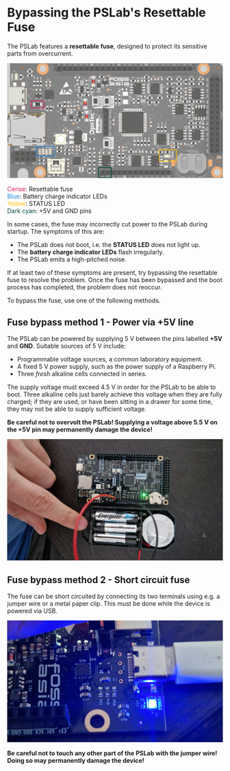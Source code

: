 # Bypassing the PSLab's Resettable Fuse

The PSLab features a __resettable fuse__, designed to protect its sensitive parts from overcurrent.

![PSLab drawing with relevant parts highlighted](pslab_drawing.png 'Figure 1')

<span style="color:#D81B60">Cerise</span>: Resettable fuse\
<span style="color:#1E88E5">Blue</span>: Battery charge indicator LEDs\
<span style="color:#FFC107">Yellow</span>: STATUS LED\
<span style="color:#004D40">Dark cyan</span>: +5V and GND pins

In some cases, the fuse may incorrectly cut power to the PSLab during startup. The symptoms of this are:

- The PSLab does not boot, i.e. the __STATUS LED__ does not light up.
- The __battery charge indicator LEDs__ flash irregularly.
- The PSLab emits a high-pitched noise.

If at least two of these symptoms are present, try bypassing the resettable fuse to resolve the problem. Once the fuse has been bypassed and the boot process has completed, the problem does not reoccur.

To bypass the fuse, use one of the following methods.

## Fuse bypass method 1 - Power via +5V line

The PSLab can be powered by supplying 5 V between the pins labelled __+5V__ and __GND__. Suitable sources of 5 V include:

- Programmable voltage sources, a common laboratory equipment.
- A fixed 5 V power supply, such as the power supply of a Raspberry Pi.
- Three _fresh_ alkaline cells connected in series.

The supply voltage must exceed 4.5 V in order for the PSLab to be able to boot. Three alkaline cells just barely achieve this voltage when they are fully charged; if they are used, or have been sitting in a drawer for some time, they may not be able to supply sufficient voltage.

__Be careful not to overvolt the PSLab! Supplying a voltage above 5.5 V on the +5V pin may permanently damage the device!__

![PSLab powered by three alkaline cells](alkaline.jpg 'Figure 2')

## Fuse bypass method 2 - Short circuit fuse

The fuse can be short circuited by connecting its two terminals using e.g. a jumper wire or a metal paper clip. This must be done while the device is powered via USB.

![Resettable fuse short circuited by jumper wire](short.jpg 'Figure 3')

__Be careful not to touch any other part of the PSLab with the jumper wire! Doing so may permanently damage the device!__
